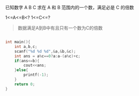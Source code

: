 已知数字 A B C 求在 A 和 B 范围内的一个数，满足必是 C 的倍数

1<=A<=B<?
1<=C<=?
>数据满足A到B中有且只有一个数为C的倍数
```cpp

int main(){
    int a,b,c;
    scanf("%d %d %d",&a,&b,&c);
    int ans = a%c==0?a:a-(a%c)+c;
    if(ans<=b){
        cout<<ans;
    }else{
        printf(-1);
    }
    return 0;
}
```